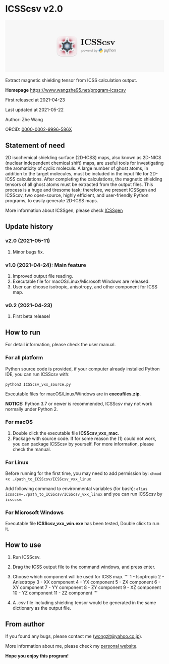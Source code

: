 # ICSScsv v2.0
![ICSScsv_icon](ICSScsv_icon.png)

Extract magnetic shielding tensor from ICSS calculation output.

**Homepage** https://www.wangzhe95.net/program-icsscsv

First released at 2021-04-23

Last updated at 2021-05-22

Author: Zhe Wang

ORCiD: [0000-0002-9996-586X](https://orcid.org/0000-0002-9996-586X)

## Statement of need
2D isochemical shielding surface (2D-ICSS) maps, also known as 2D-NICS (nuclear independent
chemical shift) maps, are useful tools for investigating the aromaticity of cyclic moleculs.
A large number of ghost atoms, in addition to the target molecules, must be included in the
input file for 2D-ICSS calculations. After completing the calculations, the magnetic shielding
tensors of all ghost atoms must be extracted from the output files. This process is a huge and
tiresome task; therefore, we present ICSSgen and ICSScsv, two open-source, highly efficient,
and user-friendly Python programs, to easily generate 2D-ICSS maps.

More information about ICSSgen, please check [ICSSgen](https://github.com/wongzit/ICSSgen)

## Update history
### v2.0 (2021-05-11)
1. Minor bugs fix.

### v1.0 (2021-04-24): Main feature
1. Improved output file reading.
2. Executable file for macOS/Linux/Microsoft Windows are released.
3. User can choose isotropic, anisotropy, and other component for ICSS map.

### v0.2 (2021-04-23)
1. First beta release!

## How to run
For detail information, please check the user manual.

### For all platform
Python source code is provided, if your computer already installed Python IDE, you can run ICSScsv with:

`python3 ICSScsv_vxx_source.py`

Executable files for macOS/Linux/Windows are in **execufiles.zip**.

**NOTICE:** Python 3.7 or newer is recommended, ICSScsv may not work normally under Python 2.

### For macOS
1. Double click the executable file **ICSScsv_vxx_mac**.
2. Package with source code. If for some reason the (1) could not work, you can package 
ICSScsv by yourself. For more information, please check the manual.

### For Linux
Before running for the first time, you may need to add permission by:
`chmod +x ./path_to_ICSScsv/ICSScsv_vxx_linux`

Add following command to environmental variables (for bash):
`alias icsscsv=./path_to_ICSScsv/ICSScsv_vxx_linux`
and you can run ICSScsv by `icsscsv`.

### For Microsoft Windows
Executable file **ICSScsv_vxx_win.exe** has been tested, Double click to run it.

## How to use
1. Run ICSScsv.
2. Drag the ICSS output file to the command windows, and press enter.
3. Choose which component will be used for ICSS map.
'''
      1 - Isoptropic       2 - Anisotropy
      3 - XX component     4 - YX component     5 - ZX component
      6 - XY component     7 - YY component     8 - ZY component
      9 - XZ component    10 - YZ component    11 - ZZ component
'''

4. A .csv file including shielding tensor would be generated in the same dictionary as the output file.

## From author
If you found any bugs, please contact me (wongzit@yahoo.co.jp).

More information about me, please check my [personal website](https://www.wangzhe95.net).

 **Hope you enjoy this program!**

